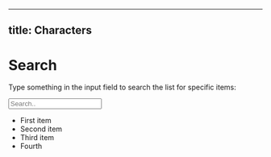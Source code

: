 <script src="https://ajax.googleapis.com/ajax/libs/jquery/3.4.1/jquery.min.js"></script>
<script>
$(document).ready(function(){
  $("#myInput").on("keyup", function() {
    var value = $(this).val().toLowerCase();
    $("#myList li").filter(function() {
      $(this).toggle($(this).text().toLowerCase().indexOf(value) > -1)
    });
  });
});
</script>

---
title: Characters
---

# Search

Type something in the input field to search the list for specific items:

<input id="myInput" type="text" placeholder="Search..">

<ul id="myList">
  <li>First item</li>
  <li>Second item</li>
  <li>Third item</li>
  <li>Fourth</li>
</ul>

